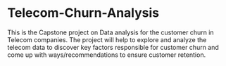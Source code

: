 # Telecom-Churn-Analysis
This is the Capstone project on Data analysis for the customer churn in Telecom companies. The project will help to explore and analyze the telecom data to discover key factors responsible for customer churn and come up with ways/recommendations to ensure customer retention.
